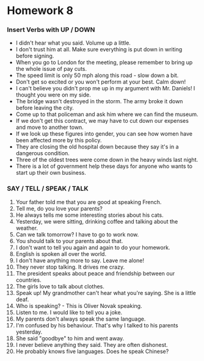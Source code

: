 # Homework 8

### Insert Verbs with UP / DOWN
- I didn't hear what you said. Volume up a little.
- I don't trust him at all. Make sure everything is put down in writing before signing.
- When you go to London for the meeting, please remember to bring up the whole issue of pay cuts.
- The speed limit is only 50 mph along this road - slow down a bit.
- Don't get so excited or you won't perform at your best. Calm down!
- I can't believe you didn't prop me up in my argument with Mr. Daniels! I thought you were on my side.
- The bridge wasn't destroyed in the storm. The army broke it down before leaving the city.
- Come up to that policeman and ask him where we can find the museum.
- If we don't get this contract, we may have to cut down our expenses and move to another town.
- If we look up these figures into gender, you can see how women have been affected more by this policy.
- They are closing the old hospital down because they say it's in a dangerous condition.
- Three of the oldest trees were come down in the heavy winds last night.
- There is a lot of government help these days for anyone who wants to start up their own business.


### SAY / TELL / SPEAK / TALK

1. Your father told me that you are good at speaking French.
2. Tell me, do you love your parents?
3. He always tells me some interesting stories about his cats.
4. Yesterday, we were sitting, drinking coffee and talking about the weather.
5. Can we talk tomorrow? I have to go to work now.
6. You should talk to your parents about that.
7. I don't want to tell you again and again to do your homework.
8. English is spoken all over the world.
9. I don't have anything more to say. Leave me alone!
10. They never stop talking. It drives me crazy.
11. The president speaks about peace and friendship between our countries.
12. The girls love to talk about clothes.
13. Speak up! My grandmother can't hear what you're saying. She is a little deaf.
14. Who is speaking? - This is Oliver Novak speaking.
15. Listen to me. I would like to tell you a joke.
16. My parents don't always speak the same language.
17. I'm confused by his behaviour. That's why I talked to his parents yesterday.
18. She said "goodbye" to him and went away.
19. I never believe anything they said. They are often dishonest.
20. He probably knows five languages. Does he speak Chinese?